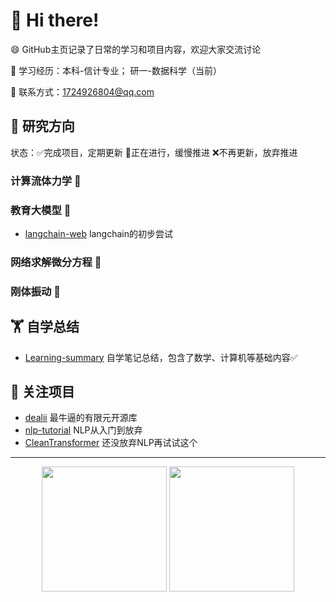# 🙋 Hi there!

😄 GitHub主页记录了日常的学习和项目内容，欢迎大家交流讨论

👯 学习经历：本科-信计专业； 研一-数据科学（当前）

💬 联系方式：1724926804@qq.com


## 🔭 研究方向
状态：✅完成项目，定期更新 🌱正在进行，缓慢推进 ❌不再更新，放弃推进
### 计算流体力学 🌱

### 教育大模型 🌱
- [langchain-web](https://github.com/shijie-zju/langchain-web)  langchain的初步尝试

### 网络求解微分方程 🌱

### 刚体振动 🌱

## 🏋️ 自学总结 
- [Learning-summary](https://github.com/shijie-zju/Learning-summary)  自学笔记总结，包含了数学、计算机等基础内容✅

## 🤔 关注项目 
- [dealii](/https://github.com/dealii/dealii)  最牛逼的有限元开源库
- [nlp-tutorial](https://github.com/graykode/nlp-tutorial)  NLP从入门到放弃
- [CleanTransformer](https://github.com/firechecking/CleanTransformer)  还没放弃NLP再试试这个

---
<div align="center">
  <img height="200px" src="https://github-readme-stats.vercel.app/api?username=shijie-zju&title=Yuan%27s%20GitHub%20stats&theme=vue&show_icons=true" />
  <img height="200px" src="https://github-readme-stats.vercel.app/api/top-langs/?username=shijie-zju&theme=vue" />
</div>

  
<!--
**shijie-zju/shijie-zju** is a ✨ _special_ ✨ repository because its `README.md` (this file) appears on your GitHub profile.

✅ 完成项目 ❌ 放弃推进 🌱 正在进行
Here are some ideas to get you started:

- 🔭 I’m currently working on ...
- 🌱 I’m currently learning ...
- 👯 I’m looking to collaborate on ...
- 🤔 I’m looking for help with ...
- 💬 Ask me about ...
- 📫 How to reach me: ...
- 😄 Pronouns: ...
- ⚡ Fun fact: ...
-->


